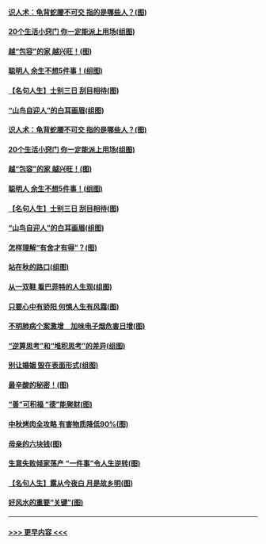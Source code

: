 #### [识人术：龟背蛇腰不可交 指的是哪些人？(图)](../pages/p8/907503.md?t=09161911) 
#### [20个生活小窍门 你一定能派上用场(组图)](../pages/p8/907510.md?t=09161911) 
#### [越“包容”的家 越兴旺！(图)](../pages/p8/907328.md?t=09161911) 
#### [聪明人 余生不想5件事！(组图)](../pages/p8/907364.md?t=09161911) 
#### [【名句人生】士别三日 刮目相待(图)](../pages/p8/906988.md?t=09161911) 
#### [“山鸟自迎人”的白耳画眉(组图)](../pages/p8/907332.md?t=09161911) 
#### [识人术：龟背蛇腰不可交 指的是哪些人？(图)](../pages/p8/907503.md?t=09161911) 
#### [20个生活小窍门 你一定能派上用场(组图)](../pages/p8/907510.md?t=09161911) 
#### [越“包容”的家 越兴旺！(图)](../pages/p8/907328.md?t=09161911) 
#### [聪明人 余生不想5件事！(组图)](../pages/p8/907364.md?t=09161911) 
#### [【名句人生】士别三日 刮目相待(图)](../pages/p8/906988.md?t=09161911) 
#### [“山鸟自迎人”的白耳画眉(组图)](../pages/p8/907332.md?t=09161911) 
#### [怎样理解“有舍才有得”？(图)](../pages/p8/906872.md?t=09161911) 
#### [站在秋的路口(组图)](../pages/p8/906914.md?t=09161911) 
#### [从一双鞋 看巴菲特的人生观(组图)](../pages/p8/907311.md?t=09161911) 
#### [只要心中有骄阳 何惧人生有风霜(图)](../pages/p8/907320.md?t=09161911) 
#### [不明肺病个案激增　加味电子烟危害日增(图)](../pages/p8/907307.md?t=09161911) 
#### [“逆算思考”和“堆积思考”的差异(组图)](../pages/p8/907229.md?t=09161911) 
#### [别让婚姻 毁在表面形式(组图)](../pages/p8/907118.md?t=09161911) 
#### [最辛酸的秘密！(图)](../pages/p8/906327.md?t=09161911) 
#### [“善”可积福 “德”能聚财(图)](../pages/p8/906906.md?t=09161911) 
#### [中秋烤肉全攻略 有害物质降低90%(图)](../pages/p8/907227.md?t=09161911) 
#### [母亲的六块钱(图)](../pages/p8/907107.md?t=09161911) 
#### [生意失败倾家荡产 “一件事”令人生逆转(图)](../pages/p8/907101.md?t=09161911) 
#### [【名句人生】露从今夜白 月是故乡明(图)](../pages/p8/906558.md?t=09161911) 
#### [好风水的重要“关键”(图)](../pages/p8/907087.md?t=09161911) 

----
#### [ >>> 更早内容 <<< ](../indexes/p8-earlier.md)
